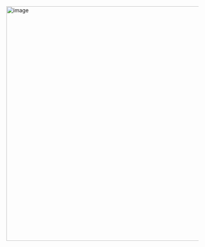 <img width="951" height="617" alt="image" src="https://github.com/user-attachments/assets/429ff667-9872-4d4f-afc3-29d3a8e75198" />
